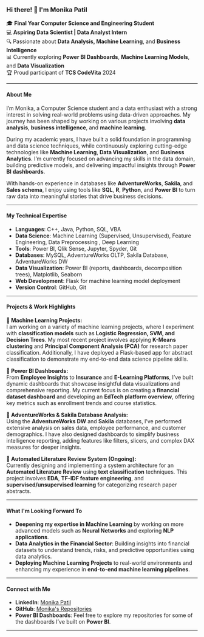 ### Hi there! 👋 I'm Monika Patil

🎓 **Final Year Computer Science and Engineering Student**  
💻 **Aspiring Data Scientist | Data Analyst Intern**  
🔍 Passionate about **Data Analysis, Machine Learning**, and **Business Intelligence**  
📊 Currently exploring **Power BI Dashboards**, **Machine Learning Models**, and **Data Visualization**  
🏆 Proud participant of **TCS CodeVita** 2024  

---

#### About Me

I’m Monika, a Computer Science student and a data enthusiast with a strong interest in solving real-world problems using data-driven approaches. My journey has been shaped by working on various projects involving **data analysis**, **business intelligence**, and **machine learning**. 

During my academic years, I have built a solid foundation in programming and data science techniques, while continuously exploring cutting-edge technologies like **Machine Learning**, **Data Visualization**, and **Business Analytics**. I’m currently focused on advancing my skills in the data domain, building predictive models, and delivering impactful insights through **Power BI dashboards**.

With hands-on experience in databases like **AdventureWorks**, **Sakila**, and **Sales schema**, I enjoy using tools like **SQL**, **R**, **Python**, and **Power BI** to turn raw data into meaningful stories that drive business decisions.

---

#### My Technical Expertise

- **Languages**: C++, Java, Python, SQL, VBA
- **Data Science**: Machine Learning (Supervised, Unsupervised), Feature Engineering, Data Preprocessing , Deep Learning
- **Tools**: Power BI, Qlik Sense, Jupyter, Spyder, Git  
- **Databases**: MySQL, AdventureWorks OLTP, Sakila Database, AdventureWorks DW  
- **Data Visualization**: Power BI (reports, dashboards, decomposition trees), Matplotlib, Seaborn  
- **Web Development**: Flask for machine learning model deployment  
- **Version Control**: GitHub, Git  

---

#### Projects & Work Highlights

**🔹 Machine Learning Projects:**  
I am working on a variety of machine learning projects, where I experiment with **classification models** such as **Logistic Regression, SVM, and Decision Trees**. My most recent project involves applying **K-Means clustering** and **Principal Component Analysis (PCA)** for research paper classification. Additionally, I have deployed a Flask-based app for abstract classification to demonstrate my end-to-end data science pipeline skills.

**🔹 Power BI Dashboards:**  
From **Employee Insights** to **Insurance** and **E-Learning Platforms**, I’ve built dynamic dashboards that showcase insightful data visualizations and comprehensive reporting. My current focus is on creating a **financial dataset dashboard** and developing an **EdTech platform overview**, offering key metrics such as enrollment trends and course statistics.

**🔹 AdventureWorks & Sakila Database Analysis:**  
Using the **AdventureWorks DW** and **Sakila** databases, I’ve performed extensive analysis on sales data, employee performance, and customer demographics. I have also designed dashboards to simplify business intelligence reporting, adding features like filters, slicers, and complex DAX measures for deeper insights.

**🔹 Automated Literature Review System (Ongoing):**  
Currently designing and implementing a system architecture for an **Automated Literature Review** using **text classification** techniques. This project involves **EDA**, **TF-IDF feature engineering**, and **supervised/unsupervised learning** for categorizing research paper abstracts.

---

#### What I'm Looking Forward To

- **Deepening my expertise in Machine Learning** by working on more advanced models such as **Neural Networks** and exploring **NLP applications**.
- **Data Analytics in the Financial Sector**: Building insights into financial datasets to understand trends, risks, and predictive opportunities using data analytics.
- **Deploying Machine Learning Projects** to real-world environments and enhancing my experience in **end-to-end machine learning pipelines**.

---

#### Connect with Me

- **LinkedIn**: [Monika Patil](https://www.linkedin.com/in/monika-patil-973a74273)  
- **GitHub**: [Monika's Repositories](https://github.com/PatilMonikaV)  
- **Power BI Dashboards**: Feel free to explore my repositories for some of the dashboards I’ve built on **Power BI**.

---
